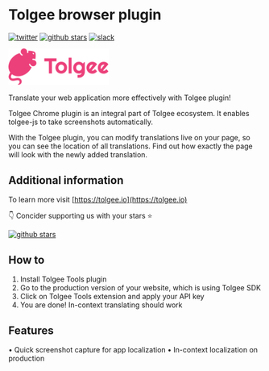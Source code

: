 # Tolgee browser plugin

[![twitter](https://img.shields.io/twitter/follow/Tolgee_i18n?style=social)](https://twitter.com/Tolgee_i18n)
[![github stars](https://img.shields.io/github/stars/tolgee/chrome-plugin?style=social)](https://github.com/tolgee/chrome-plugin)
[![slack](https://img.shields.io/badge/slack-Tolgee%20community-blue)](https://tolg.ee/slack)

[<img src="https://raw.githubusercontent.com/tolgee/documentation/main/tolgee_logo_text.svg" alt="Tolgee" width="200" />](https://tolgee.io)

Translate your web application more effectively with Tolgee plugin!

Tolgee Chrome plugin is an integral part of Tolgee ecosystem. It enables tolgee-js to take screenshots automatically.

With the Tolgee plugin, you can modify translations live on your page, so you can see the location of all translations. Find out how exactly the page will look with the newly added translation. 

## Additional information

To learn more visit [https://tolgee.io](https://tolgee.io)

👇 Concider supporting us with your stars ⭐️

[![github stars](https://img.shields.io/github/stars/tolgee/chrome-plugin?style=social)](https://github.com/tolgee/chrome-plugin)


## How to

 1. Install Tolgee Tools plugin
 2. Go to the production version of your website, which is using Tolgee SDK
 3. Click on Tolgee Tools extension and apply your API key
 4. You are done! In-context translating should work


## Features

 • Quick screenshot capture for app localization
 • In-context localization on production

